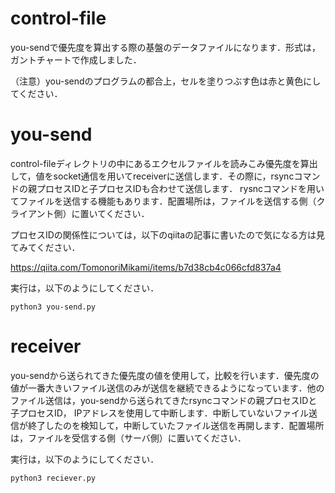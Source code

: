 # control-file
you-sendで優先度を算出する際の基盤のデータファイルになります．形式は，ガントチャートで作成しました．

（注意）you-sendのプログラムの都合上，セルを塗りつぶす色は赤と黄色にしてください．

# you-send
control-fileディレクトリの中にあるエクセルファイルを読みこみ優先度を算出して，値をsocket通信を用いてreceiverに送信します．その際に，rsyncコマンドの親プロセスIDと子プロセスIDも合わせて送信します．
rysncコマンドを用いてファイルを送信する機能もあります．配置場所は，ファイルを送信する側（クライアント側）に置いてください．

プロセスIDの関係性については，以下のqiitaの記事に書いたので気になる方は見てみてください．

https://qiita.com/TomonoriMikami/items/b7d38cb4c066cfd837a4

実行は，以下のようにしてください．

```python3 you-send.py```

# receiver
you-sendから送られてきた優先度の値を使用して，比較を行います．優先度の値が一番大きいファイル送信のみが送信を継続できるようになっています．他のファイル送信は，you-sendから送られてきたrsyncコマンドの親プロセスIDと子プロセスID，
IPアドレスを使用して中断します．中断していないファイル送信が終了したのを検知して，中断していたファイル送信を再開します．配置場所は，ファイルを受信する側（サーバ側）に置いてください．


実行は，以下のようにしてください．

```python3 reciever.py```
